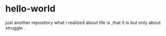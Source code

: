# hello-world
just another repository
what i realized about life is ,that it is but only about  struggle .
